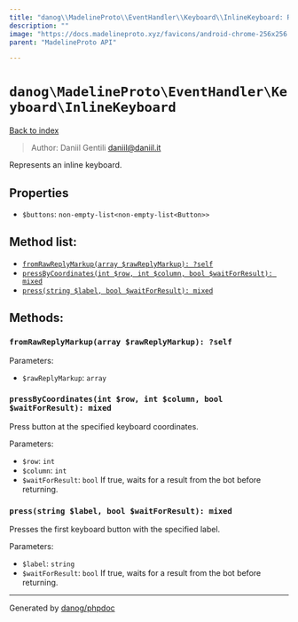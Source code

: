 ```yaml
---
title: "danog\\MadelineProto\\EventHandler\\Keyboard\\InlineKeyboard: Represents an inline keyboard."
description: ""
image: "https://docs.madelineproto.xyz/favicons/android-chrome-256x256.png"
parent: "MadelineProto API"

---
```

# `danog\MadelineProto\EventHandler\Keyboard\InlineKeyboard`
[Back to index](../../../../index.html)

> Author: Daniil Gentili <daniil@daniil.it>  
  

Represents an inline keyboard.  



## Properties
* `$buttons`: `non-empty-list<non-empty-list<Button>>` 

## Method list:
* [`fromRawReplyMarkup(array $rawReplyMarkup): ?self`](#fromRawReplyMarkup)
* [`pressByCoordinates(int $row, int $column, bool $waitForResult): mixed`](#pressByCoordinates)
* [`press(string $label, bool $waitForResult): mixed`](#press)

## Methods:
### <a name="fromRawReplyMarkup"></a> `fromRawReplyMarkup(array $rawReplyMarkup): ?self`




Parameters:

* `$rawReplyMarkup`: `array`   



### <a name="pressByCoordinates"></a> `pressByCoordinates(int $row, int $column, bool $waitForResult): mixed`

Press button at the specified keyboard coordinates.


Parameters:

* `$row`: `int`   
* `$column`: `int`   
* `$waitForResult`: `bool` If true, waits for a result from the bot before returning.  



### <a name="press"></a> `press(string $label, bool $waitForResult): mixed`

Presses the first keyboard button with the specified label.


Parameters:

* `$label`: `string`   
* `$waitForResult`: `bool` If true, waits for a result from the bot before returning.  



---
Generated by [danog/phpdoc](https://phpdoc.daniil.it)
